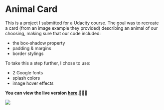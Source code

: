 # Animal Card

This is a project I submitted for a Udacity course. The goal was to recreate a card (from an image example they provided) describing an animal of our choosing, making sure that our code included:

  - the box-shadow property
  - padding & margins
  - border stylings

To take this a step further, I chose to use:
  - 2 Google fonts
  - splash colors
  - image hover effects
  
**You can view the live version [here](https://aekari.github.io/Animal-Card/).🐘💞🐘**

![](https://i.imgur.com/s0kbgSK.gif)
